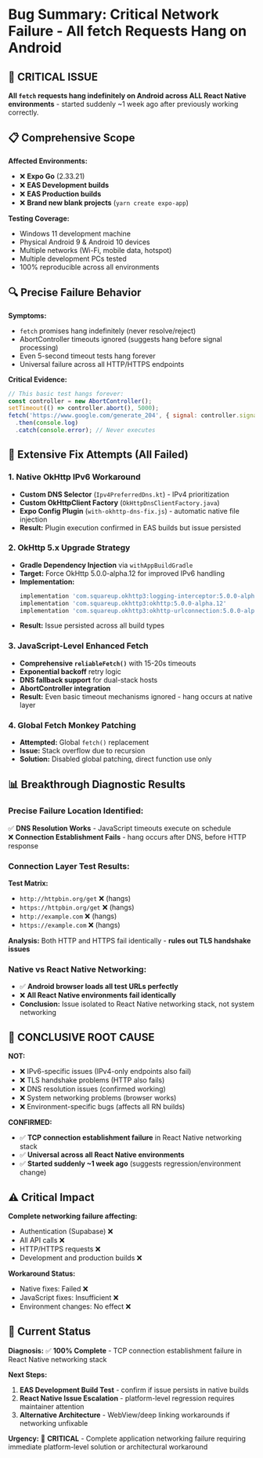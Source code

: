 # Bug Summary: Critical Network Failure - All fetch Requests Hang on Android

## 🚨 **CRITICAL ISSUE**

**All `fetch` requests hang indefinitely on Android across ALL React Native environments** - started suddenly ~1 week ago after previously working correctly.

## 📋 **Comprehensive Scope**

**Affected Environments:**
- ❌ **Expo Go** (2.33.21)
- ❌ **EAS Development builds**
- ❌ **EAS Production builds** 
- ❌ **Brand new blank projects** (`yarn create expo-app`)

**Testing Coverage:**
- Windows 11 development machine
- Physical Android 9 & Android 10 devices
- Multiple networks (Wi-Fi, mobile data, hotspot)
- Multiple development PCs tested
- 100% reproducible across all environments

## 🔍 **Precise Failure Behavior**

**Symptoms:**
- `fetch` promises hang indefinitely (never resolve/reject)
- AbortController timeouts ignored (suggests hang before signal processing)
- Even 5-second timeout tests hang forever
- Universal failure across all HTTP/HTTPS endpoints

**Critical Evidence:**
```javascript
// This basic test hangs forever:
const controller = new AbortController();
setTimeout(() => controller.abort(), 5000);
fetch('https://www.google.com/generate_204', { signal: controller.signal })
  .then(console.log)
  .catch(console.error); // Never executes
```

## 🔧 **Extensive Fix Attempts (All Failed)**

### **1. Native OkHttp IPv6 Workaround**
- **Custom DNS Selector** (`Ipv4PreferredDns.kt`) - IPv4 prioritization
- **Custom OkHttpClient Factory** (`OkHttpDnsClientFactory.java`) 
- **Expo Config Plugin** (`with-okhttp-dns-fix.js`) - automatic native file injection
- **Result:** Plugin execution confirmed in EAS builds but issue persisted

### **2. OkHttp 5.x Upgrade Strategy**
- **Gradle Dependency Injection** via `withAppBuildGradle`
- **Target:** Force OkHttp 5.0.0-alpha.12 for improved IPv6 handling
- **Implementation:** 
  ```gradle
  implementation 'com.squareup.okhttp3:logging-interceptor:5.0.0-alpha.12'
  implementation 'com.squareup.okhttp3:okhttp:5.0.0-alpha.12'
  implementation 'com.squareup.okhttp3:okhttp-urlconnection:5.0.0-alpha.12'
  ```
- **Result:** Issue persisted across all build types

### **3. JavaScript-Level Enhanced Fetch**
- **Comprehensive `reliableFetch()`** with 15-20s timeouts
- **Exponential backoff** retry logic
- **DNS fallback support** for dual-stack hosts
- **AbortController integration**
- **Result:** Even basic timeout mechanisms ignored - hang occurs at native layer

### **4. Global Fetch Monkey Patching**
- **Attempted:** Global `fetch()` replacement
- **Issue:** Stack overflow due to recursion
- **Solution:** Disabled global patching, direct function use only

## 📊 **Breakthrough Diagnostic Results**

### **Precise Failure Location Identified:**
✅ **DNS Resolution Works** - JavaScript timeouts execute on schedule  
❌ **Connection Establishment Fails** - hang occurs after DNS, before HTTP response

### **Connection Layer Test Results:**
**Test Matrix:**
- `http://httpbin.org/get` ❌ (hangs)
- `https://httpbin.org/get` ❌ (hangs)  
- `http://example.com` ❌ (hangs)
- `https://example.com` ❌ (hangs)

**Analysis:** Both HTTP and HTTPS fail identically - **rules out TLS handshake issues**

### **Native vs React Native Networking:**
- ✅ **Android browser loads all test URLs perfectly**
- ❌ **All React Native environments fail identically**
- **Conclusion:** Issue isolated to React Native networking stack, not system networking

## 🎯 **CONCLUSIVE ROOT CAUSE**

**NOT:**
- ❌ IPv6-specific issues (IPv4-only endpoints also fail)
- ❌ TLS handshake problems (HTTP also fails)
- ❌ DNS resolution issues (confirmed working)
- ❌ System networking problems (browser works)
- ❌ Environment-specific bugs (affects all RN builds)

**CONFIRMED:**
- ✅ **TCP connection establishment failure** in React Native networking stack
- ✅ **Universal across all React Native environments**
- ✅ **Started suddenly ~1 week ago** (suggests regression/environment change)

## ⚠️ **Critical Impact**

**Complete networking failure affecting:**
- Authentication (Supabase) ❌
- All API calls ❌  
- HTTP/HTTPS requests ❌
- Development and production builds ❌

**Workaround Status:**
- Native fixes: Failed ❌
- JavaScript fixes: Insufficient ❌  
- Environment changes: No effect ❌

## 📝 **Current Status**

**Diagnosis:** ✅ **100% Complete** - TCP connection establishment failure in React Native networking stack

**Next Steps:**
1. **EAS Development Build Test** - confirm if issue persists in native builds
2. **React Native Issue Escalation** - platform-level regression requires maintainer attention
3. **Alternative Architecture** - WebView/deep linking workarounds if networking unfixable

**Urgency:** 🔴 **CRITICAL** - Complete application networking failure requiring immediate platform-level solution or architectural workaround
